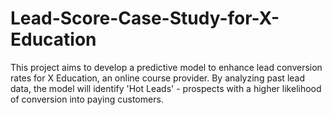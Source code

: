 # Lead-Score-Case-Study-for-X-Education
This project aims to develop a predictive model to enhance lead conversion rates for X Education, an online course provider. By analyzing past lead data, the model will identify 'Hot Leads' - prospects with a higher likelihood of conversion into paying customers.
